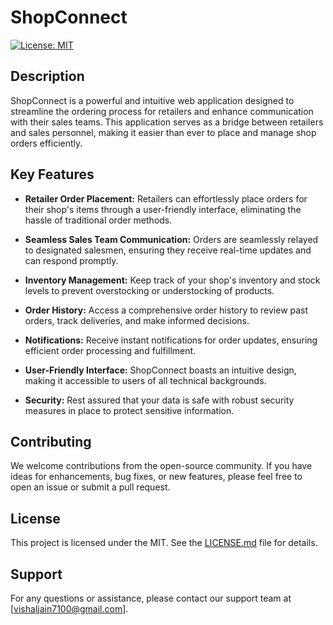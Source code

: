 # ShopConnect

[![License: MIT](https://img.shields.io/badge/License-MIT-blue.svg)](LICENSE.md)

## Description

ShopConnect is a powerful and intuitive web application designed to streamline the ordering process for retailers and enhance communication with their sales teams. This application serves as a bridge between retailers and sales personnel, making it easier than ever to place and manage shop orders efficiently.

## Key Features

- **Retailer Order Placement:** Retailers can effortlessly place orders for their shop's items through a user-friendly interface, eliminating the hassle of traditional order methods.

- **Seamless Sales Team Communication:** Orders are seamlessly relayed to designated salesmen, ensuring they receive real-time updates and can respond promptly.

- **Inventory Management:** Keep track of your shop's inventory and stock levels to prevent overstocking or understocking of products.

- **Order History:** Access a comprehensive order history to review past orders, track deliveries, and make informed decisions.

- **Notifications:** Receive instant notifications for order updates, ensuring efficient order processing and fulfillment.

- **User-Friendly Interface:** ShopConnect boasts an intuitive design, making it accessible to users of all technical backgrounds.

- **Security:** Rest assured that your data is safe with robust security measures in place to protect sensitive information.

## Contributing

We welcome contributions from the open-source community. If you have ideas for enhancements, bug fixes, or new features, please feel free to open an issue or submit a pull request.

## License

This project is licensed under the MIT. See the [LICENSE.md](LICENSE.md) file for details.

## Support

For any questions or assistance, please contact our support team at [vishaljain7100@gmail.com].

